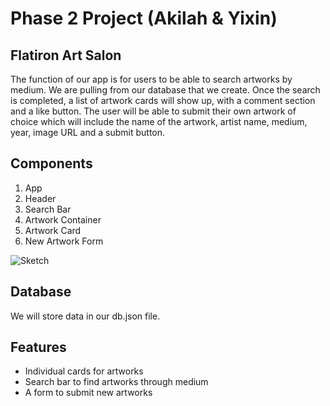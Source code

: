 # Phase 2 Project (Akilah & Yixin)

## Flatiron Art Salon 

The function of our app is for users to be able to search artworks by medium. We are pulling from our database that we create. Once the search is completed, a list of artwork cards will show up, with a comment section and a like button. The user will be able to submit their own artwork of choice which will include the name of the artwork, artist name, medium, year, image URL and a submit button.

## Components

1. App
2. Header
3. Search Bar
4. Artwork Container
5. Artwork Card
6. New Artwork Form


![Sketch](https://github.com/sam1993125/phase-2-project/blob/main/public/IMG_6604.jpg?raw=true)

## Database

We will store data in our db.json file.

## Features

* Individual cards for artworks
* Search bar to find artworks through medium
* A form to submit new artworks